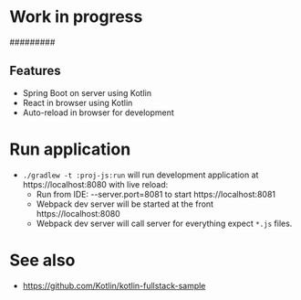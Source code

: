 # Work in progress
#########

## Features
- Spring Boot on server using Kotlin
- React in browser using Kotlin
- Auto-reload in browser for development


# Run application
- `./gradlew -t :proj-js:run` will run development application at https://localhost:8080 with live reload:
  - Run from IDE: --server.port=8081 to start https://localhost:8081
  - Webpack dev server will be started at the front https://localhost:8080            
  - Webpack dev server will call server for everything expect `*.js` files.     


# See also 
- https://github.com/Kotlin/kotlin-fullstack-sample
